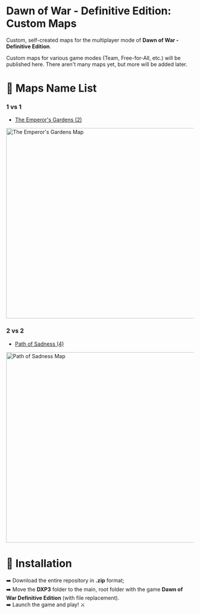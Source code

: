 # Dawn of War - Definitive Edition: Custom Maps
Custom, self-created maps for the multiplayer mode of **Dawn of War - Definitive Edition**.

Custom maps for various game modes (Team, Free-for-All, etc.) will be published here. There aren't many maps yet, but more will be added later.

# :page_facing_up: Maps Name List
### 1 vs 1

* [The Emperor's Gardens (2)](Maps%20List/The%20Emperor's%20Gardens%20(2).md)
<img width="512" height="512" alt="The Emperor's Gardens Map" src="https://github.com/user-attachments/assets/7433012f-81ea-4b3a-a296-fd612e71b3a3" />

### 2 vs 2

* [Path of Sadness (4)](Maps%20List/Path%20of%20Sadness%20(4).md)
<img width="512" height="512" alt="Path of Sadness Map" src="https://github.com/user-attachments/assets/dd3054eb-8776-4698-9ce0-0b6ce2303f79" />

# :ledger: Installation
:arrow_right: Download the entire repository in **.zip** format;<br>
:arrow_right: Move the **DXP3** folder to the main, root folder with the game **Dawn of War Definitive Edition** (with file replacement).<br>
:arrow_right: Launch the game and play! :crossed_swords: <br>
